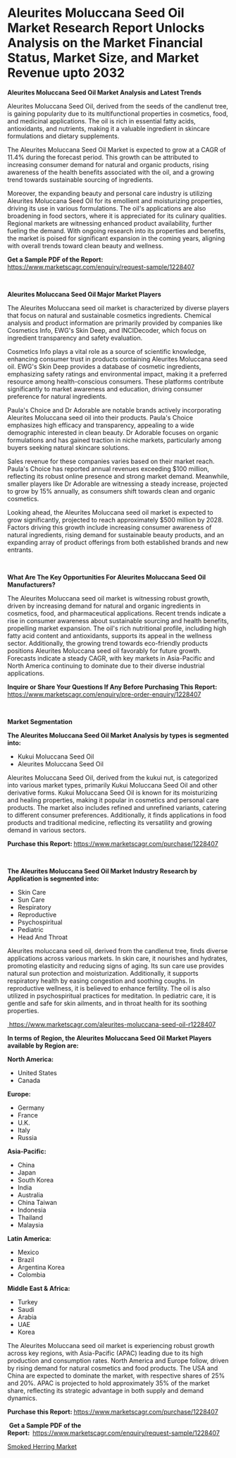 <p><h1>Aleurites Moluccana Seed Oil Market Research Report Unlocks Analysis on the Market Financial Status, Market Size, and Market Revenue upto 2032</h1></p><p><strong>Aleurites Moluccana Seed Oil Market Analysis and Latest Trends</strong></p>
<p><p>Aleurites Moluccana Seed Oil, derived from the seeds of the candlenut tree, is gaining popularity due to its multifunctional properties in cosmetics, food, and medicinal applications. The oil is rich in essential fatty acids, antioxidants, and nutrients, making it a valuable ingredient in skincare formulations and dietary supplements. </p><p>The Aleurites Moluccana Seed Oil Market is expected to grow at a CAGR of 11.4% during the forecast period. This growth can be attributed to increasing consumer demand for natural and organic products, rising awareness of the health benefits associated with the oil, and a growing trend towards sustainable sourcing of ingredients. </p><p>Moreover, the expanding beauty and personal care industry is utilizing Aleurites Moluccana Seed Oil for its emollient and moisturizing properties, driving its use in various formulations. The oil's applications are also broadening in food sectors, where it is appreciated for its culinary qualities. Regional markets are witnessing enhanced product availability, further fueling the demand. With ongoing research into its properties and benefits, the market is poised for significant expansion in the coming years, aligning with overall trends toward clean beauty and wellness.</p></p>
<p><strong>Get a Sample PDF of the Report:&nbsp;</strong> <a href="https://www.marketscagr.com/enquiry/request-sample/1228407?utm_campaign=2936&utm_medium=2&utm_source=Github&utm_content=ia&utm_term=07042025&utm_id=aleurites-moluccana-seed-oil">https://www.marketscagr.com/enquiry/request-sample/1228407</a></p>
<p>&nbsp;</p>
<p><strong>Aleurites Moluccana Seed Oil Major Market Players</strong></p>
<p><p>The Aleurites Moluccana seed oil market is characterized by diverse players that focus on natural and sustainable cosmetics ingredients. Chemical analysis and product information are primarily provided by companies like Cosmetics Info, EWG's Skin Deep, and INCIDecoder, which focus on ingredient transparency and safety evaluation. </p><p>Cosmetics Info plays a vital role as a source of scientific knowledge, enhancing consumer trust in products containing Aleurites Moluccana seed oil. EWG's Skin Deep provides a database of cosmetic ingredients, emphasizing safety ratings and environmental impact, making it a preferred resource among health-conscious consumers. These platforms contribute significantly to market awareness and education, driving consumer preference for natural ingredients.</p><p>Paula's Choice and Dr Adorable are notable brands actively incorporating Aleurites Moluccana seed oil into their products. Paula's Choice emphasizes high efficacy and transparency, appealing to a wide demographic interested in clean beauty. Dr Adorable focuses on organic formulations and has gained traction in niche markets, particularly among buyers seeking natural skincare solutions.</p><p>Sales revenue for these companies varies based on their market reach. Paula's Choice has reported annual revenues exceeding $100 million, reflecting its robust online presence and strong market demand. Meanwhile, smaller players like Dr Adorable are witnessing a steady increase, projected to grow by 15% annually, as consumers shift towards clean and organic cosmetics.</p><p>Looking ahead, the Aleurites Moluccana seed oil market is expected to grow significantly, projected to reach approximately $500 million by 2028. Factors driving this growth include increasing consumer awareness of natural ingredients, rising demand for sustainable beauty products, and an expanding array of product offerings from both established brands and new entrants.</p></p>
<p>&nbsp;</p>
<p><strong>What Are The Key Opportunities For Aleurites Moluccana Seed Oil Manufacturers?</strong></p>
<p><p>The Aleurites Moluccana seed oil market is witnessing robust growth, driven by increasing demand for natural and organic ingredients in cosmetics, food, and pharmaceutical applications. Recent trends indicate a rise in consumer awareness about sustainable sourcing and health benefits, propelling market expansion. The oil's rich nutritional profile, including high fatty acid content and antioxidants, supports its appeal in the wellness sector. Additionally, the growing trend towards eco-friendly products positions Aleurites Moluccana seed oil favorably for future growth. Forecasts indicate a steady CAGR, with key markets in Asia-Pacific and North America continuing to dominate due to their diverse industrial applications.</p></p>
<p><strong>Inquire or Share Your Questions If Any Before Purchasing This Report:</strong> <a href="https://www.marketscagr.com/enquiry/pre-order-enquiry/1228407?utm_campaign=2936&utm_medium=2&utm_source=Github&utm_content=ia&utm_term=07042025&utm_id=aleurites-moluccana-seed-oil">https://www.marketscagr.com/enquiry/pre-order-enquiry/1228407</a></p>
<p>&nbsp;</p>
<p><strong>Market Segmentation</strong></p>
<p><strong>The Aleurites Moluccana Seed Oil Market Analysis by types is segmented into:</strong></p>
<p><ul><li>Kukui Moluccana Seed Oil</li><li>Aleurites Moluccana Seed Oil</li></ul></p>
<p><p>Aleurites Moluccana Seed Oil, derived from the kukui nut, is categorized into various market types, primarily Kukui Moluccana Seed Oil and other derivative forms. Kukui Moluccana Seed Oil is known for its moisturizing and healing properties, making it popular in cosmetics and personal care products. The market also includes refined and unrefined variants, catering to different consumer preferences. Additionally, it finds applications in food products and traditional medicine, reflecting its versatility and growing demand in various sectors.</p></p>
<p><strong>Purchase this Report:&nbsp;</strong><a href="https://www.marketscagr.com/purchase/1228407?utm_campaign=2936&utm_medium=2&utm_source=Github&utm_content=ia&utm_term=07042025&utm_id=aleurites-moluccana-seed-oil">https://www.marketscagr.com/purchase/1228407</a></p>
<p>&nbsp;</p>
<p><strong>The Aleurites Moluccana Seed Oil Market Industry Research by Application is segmented into:</strong></p>
<p><ul><li>Skin Care</li><li>Sun Care</li><li>Respiratory</li><li>Reproductive</li><li>Psychospiritual</li><li>Pediatric</li><li>Head And Throat</li></ul></p>
<p><p>Aleurites moluccana seed oil, derived from the candlenut tree, finds diverse applications across various markets. In skin care, it nourishes and hydrates, promoting elasticity and reducing signs of aging. Its sun care use provides natural sun protection and moisturization. Additionally, it supports respiratory health by easing congestion and soothing coughs. In reproductive wellness, it is believed to enhance fertility. The oil is also utilized in psychospiritual practices for meditation. In pediatric care, it is gentle and safe for skin ailments, and in throat health for its soothing properties.</p></p>
<p><a href="https://www.marketscagr.com/aleurites-moluccana-seed-oil-r1228407?utm_campaign=2936&utm_medium=2&utm_source=Github&utm_content=ia&utm_term=07042025&utm_id=aleurites-moluccana-seed-oil">&nbsp;https://www.marketscagr.com/aleurites-moluccana-seed-oil-r1228407</a></p>
<p><strong>In terms of Region, the Aleurites Moluccana Seed Oil Market Players available by Region are:</strong></p>
<p>
    <p> <strong> North America: </strong>
        <ul>
            <li>United States</li>
            <li>Canada</li>
        </ul>
        </p> 
    <p> <strong> Europe: </strong>
        <ul>
            <li>Germany</li>
            <li>France</li>
            <li>U.K.</li>
            <li>Italy</li>
            <li>Russia</li>
        </ul>
        </p> 
    <p> <strong> Asia-Pacific: </strong>
        <ul>
            <li>China</li>
            <li>Japan</li>
            <li>South Korea</li>
            <li>India</li>
            <li>Australia</li>
            <li>China Taiwan</li>
            <li>Indonesia</li>
            <li>Thailand</li>
            <li>Malaysia</li>
        </ul>
        </p> 
    <p> <strong> Latin America: </strong>
        <ul>
            <li>Mexico</li>
            <li>Brazil</li>
            <li>Argentina Korea</li>
            <li>Colombia</li>
        </ul>
        </p> 
    <p> <strong> Middle East & Africa: </strong>
        <ul>
            <li>Turkey</li>
            <li>Saudi</li>
            <li>Arabia</li>
            <li>UAE</li>
            <li>Korea</li>
        </ul>
    </p>
    </p>
<p><p>The Aleurites Moluccana seed oil market is experiencing robust growth across key regions, with Asia-Pacific (APAC) leading due to its high production and consumption rates. North America and Europe follow, driven by rising demand for natural cosmetics and food products. The USA and China are expected to dominate the market, with respective shares of 25% and 20%. APAC is projected to hold approximately 35% of the market share, reflecting its strategic advantage in both supply and demand dynamics.</p></p>
<p><strong>Purchase this Report: </strong><a href="https://www.marketscagr.com/purchase/1228407?utm_campaign=2936&utm_medium=2&utm_source=Github&utm_content=ia&utm_term=07042025&utm_id=aleurites-moluccana-seed-oil">https://www.marketscagr.com/purchase/1228407</a></p>
<p>&nbsp;<strong>Get a Sample PDF of the Report:&nbsp;&nbsp;</strong><a href="https://www.marketscagr.com/enquiry/request-sample/1228407?utm_campaign=2936&utm_medium=2&utm_source=Github&utm_content=ia&utm_term=07042025&utm_id=aleurites-moluccana-seed-oil">https://www.marketscagr.com/enquiry/request-sample/1228407</a></p>
<p><strong></strong></p>
<p><p><a href="https://github.com/zanoligarav/Market-Research-Report-List-1/blob/main/smoked-herring-market.md?utm_campaign=2936&utm_medium=2&utm_source=Github&utm_content=ia&utm_term=07042025&utm_id=aleurites-moluccana-seed-oil">Smoked Herring Market</a></p></p>
